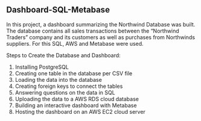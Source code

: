 ## Dashboard-SQL-Metabase

In this project, a dashboard summarizing the Northwind Database was built. The database contains all sales transactions between the “Northwind Traders”  company and its customers as well as purchases from Northwinds suppliers. For this SQL, AWS and Metabase were used.

Steps to Create the Database and Dashboard:

1. Installing PostgreSQL
2. Creating one table in the database per CSV file
3. Loading the data into the database
4. Creating foreign keys to connect the tables
5. Answering questions on the data in SQL
6. Uploading the data to a AWS RDS cloud database
7. Building an interactive dashboard with Metabase
8. Hosting the dashboard on an AWS EC2 cloud server
